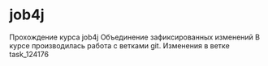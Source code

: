 # job4j
Прохождение курса job4j
Объединение зафиксированных изменений
В курсе производилась работа с ветками git.
Изменения в ветке task_124176